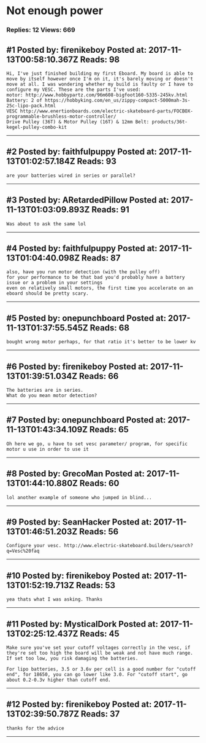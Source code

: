 # Not enough power

### Replies: 12 Views: 669

## \#1 Posted by: firenikeboy Posted at: 2017-11-13T00:58:10.367Z Reads: 98

```
Hi, I've just finished building my first Eboard. My board is able to move by itself however once I'm on it, it's barely moving or doesn't move at all. I was wondering whether my build is faulty or I have to configure my VESC. These are the parts I've used: 
motor: http://www.hobbypartz.com/96m608-bigfoot160-5335-245kv.html
Battery: 2 of https://hobbyking.com/en_us/zippy-compact-5000mah-3s-25c-lipo-pack.html
VESC http://www.enertionboards.com/electric-skateboard-parts/FOCBOX-programmable-brushless-motor-controller/
Drive Pulley (36T) & Motor Pulley (16T) & 12mm Belt: products/36t-kegel-pulley-combo-kit
```

---
## \#2 Posted by: faithfulpuppy Posted at: 2017-11-13T01:02:57.184Z Reads: 93

```
are your batteries wired in series or parallel?
```

---
## \#3 Posted by: ARetardedPillow Posted at: 2017-11-13T01:03:09.893Z Reads: 91

```
Was about to ask the same lol
```

---
## \#4 Posted by: faithfulpuppy Posted at: 2017-11-13T01:04:40.098Z Reads: 87

```
also, have you run motor detection (with the pulley off)
for your performance to be that bad you'd probably have a battery issue or a problem in your settings
even on relatively small motors, the first time you accelerate on an eboard should be pretty scary.
```

---
## \#5 Posted by: onepunchboard Posted at: 2017-11-13T01:37:55.545Z Reads: 68

```
bought wrong motor perhaps, for that ratio it's better to be lower kv
```

---
## \#6 Posted by: firenikeboy Posted at: 2017-11-13T01:39:51.034Z Reads: 66

```
The batteries are in series.
What do you mean motor detection?
```

---
## \#7 Posted by: onepunchboard Posted at: 2017-11-13T01:43:34.109Z Reads: 65

```
Oh here we go, u have to set vesc parameter/ program, for specific motor u use in order to use it
```

---
## \#8 Posted by: GrecoMan Posted at: 2017-11-13T01:44:10.880Z Reads: 60

```
lol another example of someone who jumped in blind...
```

---
## \#9 Posted by: SeanHacker Posted at: 2017-11-13T01:46:51.203Z Reads: 56

```
Configure your vesc. http://www.electric-skateboard.builders/search?q=Vesc%20faq
```

---
## \#10 Posted by: firenikeboy Posted at: 2017-11-13T01:52:19.713Z Reads: 53

```
yea thats what I was asking. Thanks
```

---
## \#11 Posted by: MysticalDork Posted at: 2017-11-13T02:25:12.437Z Reads: 45

```
Make sure you've set your cutoff voltages correctly in the vesc, if they're set too high the board will be weak and not have much range. If set too low, you risk damaging the batteries. 

For lipo batteries, 3.5 or 3.6v per cell is a good number for "cutoff end", for 18650, you can go lower like 3.0. For "cutoff start", go about 0.2-0.3v higher than cutoff end.
```

---
## \#12 Posted by: firenikeboy Posted at: 2017-11-13T02:39:50.787Z Reads: 37

```
thanks for the advice
```

---
